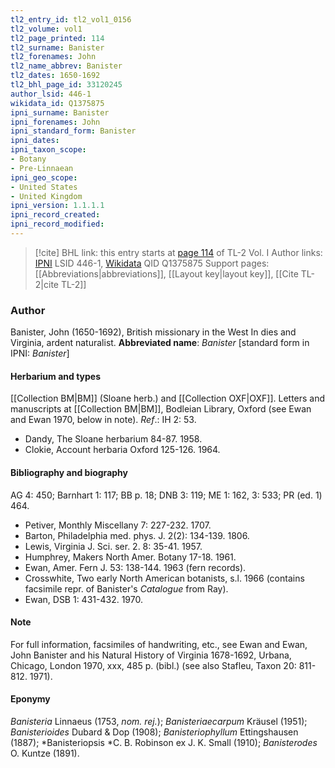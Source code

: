 ```yaml
---
tl2_entry_id: tl2_vol1_0156
tl2_volume: vol1
tl2_page_printed: 114
tl2_surname: Banister
tl2_forenames: John
tl2_name_abbrev: Banister
tl2_dates: 1650-1692
tl2_bhl_page_id: 33120245
author_lsid: 446-1
wikidata_id: Q1375875
ipni_surname: Banister
ipni_forenames: John
ipni_standard_form: Banister
ipni_dates: 
ipni_taxon_scope: 
- Botany
- Pre-Linnaean
ipni_geo_scope: 
- United States
- United Kingdom
ipni_version: 1.1.1.1
ipni_record_created: 
ipni_record_modified:
---
```


> [!cite] BHL link: this entry starts at [page 114](https://www.biodiversitylibrary.org/page/33120245) of TL-2 Vol. I
> Author links: [IPNI](https://www.ipni.org/a/446-1) LSID 446-1, [Wikidata](https://www.wikidata.org/wiki/Q1375875) QID Q1375875
> Support pages: [[Abbreviations|abbreviations]], [[Layout key|layout key]], [[Cite TL-2|cite TL-2]]

### Author

Banister, John (1650-1692), British missionary in the West In dies and Virginia, ardent naturalist. 
**Abbreviated name**: *Banister* \[standard form in IPNI: *Banister*\]

#### Herbarium and types

[[Collection BM|BM]] (Sloane herb.) and [[Collection OXF|OXF]]. Letters and manuscripts at [[Collection BM|BM]], Bodleian Library, Oxford (see Ewan and Ewan 1970, below in note).
*Ref*.: IH 2: 53.
- Dandy, The Sloane herbarium 84-87. 1958.
- Clokie, Account herbaria Oxford 125-126. 1964.

#### Bibliography and biography

AG 4: 450; Barnhart 1: 117; BB p. 18; DNB 3: 119; ME 1: 162, 3: 533; PR (ed. 1) 464.
- Petiver, Monthly Miscellany 7: 227-232. 1707.
- Barton, Philadelphia med. phys. J. 2(2): 134-139. 1806.
- Lewis, Virginia J. Sci. ser. 2. 8: 35-41. 1957.
- Humphrey, Makers North Amer. Botany 17-18. 1961.
- Ewan, Amer. Fern J. 53: 138-144. 1963 (fern records).
- Crosswhite, Two early North American botanists, s.l. 1966 (contains facsimile repr. of Banister's *Catalogue* from Ray).
- Ewan, DSB 1: 431-432. 1970.

#### Note

For full information, facsimiles of handwriting, etc., see Ewan and Ewan, John Banister and his Natural History of Virginia 1678-1692, Urbana, Chicago, London 1970, xxx, 485 p. (bibl.) (see also Stafleu, Taxon 20: 811-812. 1971).

#### Eponymy

*Banisteria* Linnaeus (1753, *nom. rej.*); *Banisteriaecarpum* Kräusel (1951); *Banisterioides* Dubard & Dop (1908); *Banisteriophyllum* Ettingshausen (1887); *Banisteriopsis *C. B. Robinson ex J. K. Small (1910); *Banisterodes* O. Kuntze (1891).

